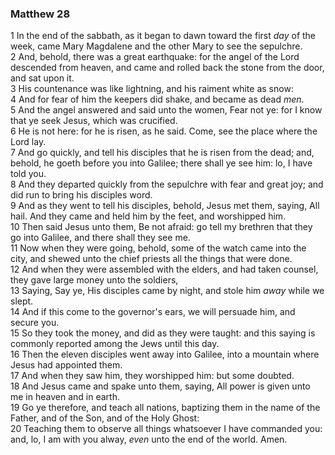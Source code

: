 ### Matthew 28

1 In the end of the sabbath, as it began to dawn toward the first *day* of the week, came Mary Magdalene and the other Mary to see the sepulchre.  
2 And, behold, there was a great earthquake: for the angel of the Lord descended from heaven, and came and rolled back the stone from the door, and sat upon it.  
3 His countenance was like lightning, and his raiment white as snow:  
4 And for fear of him the keepers did shake, and became as dead *men*.  
5 And the angel answered and said unto the women, Fear not ye: for I know that ye seek Jesus, which was crucified.  
6 He is not here: for he is risen, as he said. Come, see the place where the Lord lay.  
7 And go quickly, and tell his disciples that he is risen from the dead; and, behold, he goeth before you into Galilee; there shall ye see him: lo, I have told you.  
8 And they departed quickly from the sepulchre with fear and great joy; and did run to bring his disciples word.  
9 And as they went to tell his disciples, behold, Jesus met them, saying, All hail. And they came and held him by the feet, and worshipped him.  
10 Then said Jesus unto them, Be not afraid: go tell my brethren that they go into Galilee, and there shall they see me.  
11 Now when they were going, behold, some of the watch came into the city, and shewed unto the chief priests all the things that were done.  
12 And when they were assembled with the elders, and had taken counsel, they gave large money unto the soldiers,  
13 Saying, Say ye, His disciples came by night, and stole him *away* while we slept.  
14 And if this come to the governor's ears, we will persuade him, and secure you.  
15 So they took the money, and did as they were taught: and this saying is commonly reported among the Jews until this day.  
16 Then the eleven disciples went away into Galilee, into a mountain where Jesus had appointed them.  
17 And when they saw him, they worshipped him: but some doubted.  
18 And Jesus came and spake unto them, saying, All power is given unto me in heaven and in earth.  
19 Go ye therefore, and teach all nations, baptizing them in the name of the Father, and of the Son, and of the Holy Ghost:  
20 Teaching them to observe all things whatsoever I have commanded you: and, lo, I am with you alway, *even* unto the end of the world. Amen.  
